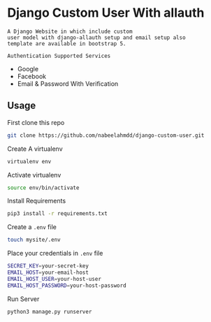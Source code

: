 # Django Custom User With allauth

```
A Django Website in which include custom 
user model with django-allauth setup and email setup also
template are available in bootstrap 5.
```

`` Authentication Supported Services ``
* Google
* Facebook
* Email & Password With Verification

## Usage

First clone this repo
```bash
git clone https://github.com/nabeelahmdd/django-custom-user.git 
```

Create A virtualenv
```bash
virtualenv env
```

Activate virtualenv
```bash
source env/bin/activate
```

Install Requirements
```bash
pip3 install -r requirements.txt
```

Create a `.env` file
```bash
touch mysite/.env
```


Place your credentials in `.env` file
```bash
SECRET_KEY=your-secret-key
EMAIL_HOST=your-email-host
EMAIL_HOST_USER=your-host-user
EMAIL_HOST_PASSWORD=your-host-password
```

Run Server
```bash
python3 manage.py runserver
```
